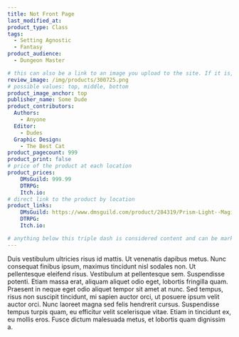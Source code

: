 ```yaml
---
title: Not Front Page
last_modified_at:
product_type: Class
tags:
  - Setting Agnostic
  - Fantasy
product_audience:
  - Dungeon Master

# this can also be a link to an image you upload to the site. If it is, it must start with a "/" or be a full link
review_image: /img/products/300725.png
# possible values: top, middle, bottom
product_image_anchor: top
publisher_name: Some Dude
product_contributors:
  Authors:
    - Anyone
  Editor:
    - Dudes
  Graphic Design:
    - The Best Cat
product_pagecount: 999
product_print: false
# price of the product at each location
product_prices:
    DMsGuild: 999.99
    DTRPG:
    Itch.io:
# direct link to the product by location
product_links:
    DMsGuild: https://www.dmsguild.com/product/284319/Prism-Light--Magic?affiliate_id=1713687
    DTRPG:
    Itch.io:

# anything below this triple dash is considered content and can be markup or html. It should be fully HTML compatible as long as your tags are formatted correctly.
---
```


Duis vestibulum ultricies risus id mattis. Ut venenatis dapibus metus. Nunc consequat finibus ipsum, maximus tincidunt nisl sodales non. Ut pellentesque eleifend risus. Vestibulum at pellentesque sem. Suspendisse potenti. Etiam massa erat, aliquam aliquet odio eget, lobortis fringilla quam. Praesent in neque eget odio aliquet tempor sit amet at nunc. Sed tempus, risus non suscipit tincidunt, mi sapien auctor orci, ut posuere ipsum velit auctor orci. Nunc laoreet magna sed felis hendrerit cursus. Suspendisse tempus turpis quam, eu efficitur velit scelerisque vitae. Etiam in tincidunt ex, eu mollis eros. Fusce dictum malesuada metus, et lobortis quam dignissim a.
